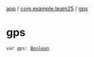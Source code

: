[app](../index.md) / [com.example.team25](index.md) / [gps](./gps.md)

# gps

`var gps: `[`Boolean`](https://kotlinlang.org/api/latest/jvm/stdlib/kotlin/-boolean/index.html)
